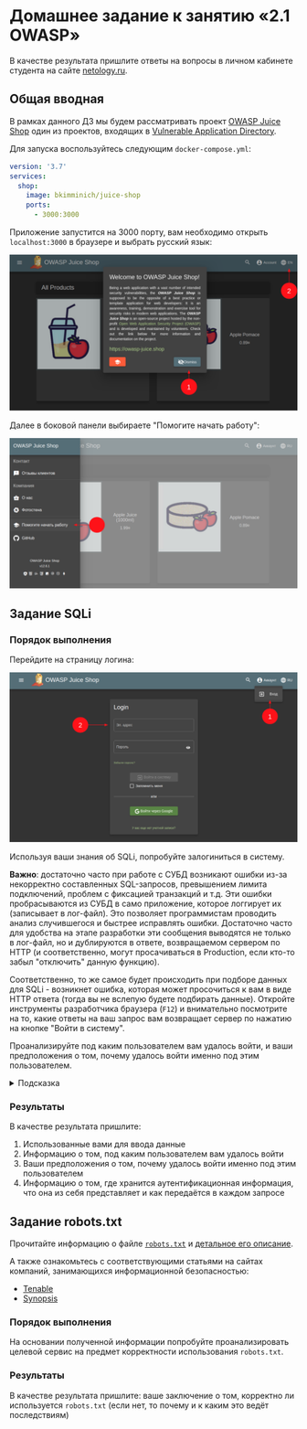 # Домашнее задание к занятию «2.1 OWASP»

В качестве результата пришлите ответы на вопросы в личном кабинете студента на сайте [netology.ru](https://netology.ru).

## Общая вводная

В рамках данного ДЗ мы будем рассматривать проект [OWASP Juice Shop](https://owasp.org/www-project-juice-shop/) один из проектов, входящих в [Vulnerable Application Directory](https://owasp.org/www-project-vulnerable-web-applications-directory/).

Для запуска воспользуйтесь следующим `docker-compose.yml`:

```yaml
version: '3.7'
services:
  shop:
    image: bkimminich/juice-shop
    ports:
      - 3000:3000
```

Приложение запустится на 3000 порту, вам необходимо открыть `localhost:3000` в браузере и выбрать русский язык:

![](pic/startup.png)

Далее в боковой панели выбираете "Помогите начать работу":

![](pic/guide.png)

## Задание SQLi

### Порядок выполнения

Перейдите на страницу логина:

![](pic/login.png)

Используя ваши знания об SQLi, попробуйте залогиниться в систему.

**Важно**: достаточно часто при работе с СУБД возникают ошибки из-за некорректно составленных SQL-запросов, превышением лимита подключений, проблем с фиксацией транзакций и т.д. Эти ошибки пробрасываются из СУБД в само приложение, которое логгирует их (записывает в лог-файл). Это позволяет программистам проводить анализ случившегося и быстрее исправлять ошибки. Достаточно часто для удобства на этапе разработки эти сообщения выводятся не только в лог-файл, но и дублируются в ответе, возвращаемом сервером по HTTP (и соответственно, могут просачиваться в Production, если кто-то забыл "отключить" данную функцию).

Соответственно, то же самое будет происходить при подборе данных для SQLi - возникнет ошибка, которая может просочиться к вам в виде HTTP ответа (тогда вы не вслепую будете подбирать данные). Откройте инструменты разработчика браузера (`F12`) и внимательно посмотрите на то, какие ответы на ваш запрос вам возвращает сервер по нажатию на кнопке "Войти в систему".

Проанализируйте под каким пользователем вам удалось войти, и ваши предположения о том, почему удалось войти именно под этим пользователем.

<details>
<summary>Подсказка</summary>

Для этого достаточно:
1. Посмотреть на хранилища (Cookie, LocalStorage, SessionStorage) на предмет хранения аутентификационной информации
1. Посмотреть на данные передаваемые в запросах (Headers)
1. Посмотреть на данные, возвращаемые в ответах после аутентификации
</details>

### Результаты

В качестве результата пришлите:
1. Использованные вами для ввода данные
1. Информацию о том, под каким пользователем вам удалось войти
1. Ваши предположения о том, почему удалось войти именно под этим пользователем
1. Информацию о том, где хранится аутентификационная информация, что она из себя представляет и как передаётся в каждом запросе

## Задание robots.txt

Прочитайте информацию о файле [`robots.txt`](https://developers.google.com/search/docs/advanced/robots/intro?hl=ru) и [детальное его описание](https://developers.google.com/search/docs/advanced/robots/robots_txt?hl=ru).

А также ознакомьтесь с соответствующими статьями на сайтах компаний, занимающихся информационной безопасностью:
* [Tenable](https://www.tenable.com/plugins/nessus/10302)
* [Synopsis](https://www.synopsys.com/blogs/software-security/robots-txt/)

### Порядок выполнения

На основании полученной информации попробуйте проанализировать целевой сервис на предмет корректности использования `robots.txt`.

### Результаты

В качестве результата пришлите: ваше заключение о том, корректно ли используется `robots.txt` (если нет, то почему и к каким это ведёт последствиям)
